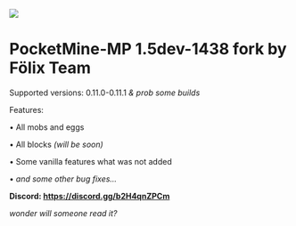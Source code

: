 ![](https://cdn.discordapp.com/attachments/960572182327607316/1072409178901065818/20221101_130610-1.png)
# PocketMine-MP 1.5dev-1438 fork by Fölix Team
Supported versions: 0.11.0-0.11.1 *& prob some builds*

Features:

• All mobs and eggs

• All blocks *(will be soon)*

• Some vanilla features what was not added

• *and some other bug fixes...*

**Discord: https://discord.gg/b2H4qnZPCm**

*wonder will someone read it?*